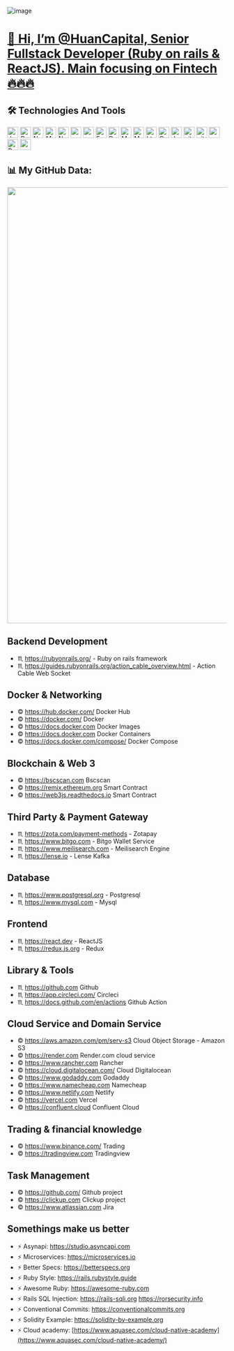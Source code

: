 ![image](https://github.com/nguyenvanhuan243/nguyenvanhuan243/assets/13021427/7f9edc36-fadf-4584-9de3-f2e52deadf2f)
<div>
  <h1>
    <a href="https://t.me/huancapital" target="_blank">
      👋 Hi, I’m @HuanCapital, Senior Fullstack Developer (Ruby on rails & ReactJS). Main focusing on Fintech 🔥🔥🔥
    </a>
  </h1>

</div>

## 🛠️ Technologies And Tools

<p>
 <img alt="Javascript" src="https://img.shields.io/badge/JavaScript-323330?style=for-the-badge&logo=javascript&logoColor=F7DF1E"  height="25px"/>
 <img alt="React" src="https://img.shields.io/badge/React-20232A?style=for-the-badge&logo=react&logoColor=61DAFB" height="25px"/>
 <img alt="NextJs" src="https://img.shields.io/badge/Next-black?style=for-the-badge&logo=next.js&logoColor=white" height="25px"/>
 <img alt="MongoDB" src="https://img.shields.io/badge/-MongoDB-13aa52?style=flat-square&logo=mongodb&logoColor=white"  height="25px"/>
 <img alt="Nodejs" src="https://img.shields.io/badge/-Nodejs-43853d?style=flat-square&logo=Node.js&logoColor=white"  height="25px"/>
 <img alt="npm" src="https://img.shields.io/badge/NPM-%23000000.svg?style=for-the-badge&logo=npm&logoColor=white" height="25px"/>
 <img alt="redux" src="https://img.shields.io/badge/-Redux-764ABC?style=flat-square&logo=redux&logoColor=white" height="25px"/>
 <img alt="Express" src="https://img.shields.io/badge/express.js-%23404d59.svg?style=for-the-badge&logo=express&logoColor=%2361DAFB" height="25px"/>
 <img alt="Bootstrap" src="https://img.shields.io/badge/Bootstrap-563D7C?style=for-the-badge&logo=bootstrap&logoColor=white" height="25px"/>
 <img alt="Material UI" src="https://img.shields.io/badge/Material--UI-0081CB?style=for-the-badge&logo=material-ui&logoColor=white" height="25px"/>
 <img alt="Markdown" src="https://img.shields.io/badge/Markdown-000000?style=for-the-badge&logo=markdown&logoColor=white"  height="25px"/>
 <img alt="html5" src="https://img.shields.io/badge/HTML5-E34F26?style=for-the-badge&logo=html5&logoColor=white" height="25px"/>
 <img alt="Css3" src="https://img.shields.io/badge/CSS3-1572B6?style=for-the-badge&logo=css3&logoColor=white" height="25px"/>
 <img alt="Jquery" src="https://img.shields.io/badge/jquery-%230769AD.svg?style=for-the-badge&logo=jquery&logoColor=white" height="25px"/>
 <img alt="git" src="https://img.shields.io/badge/-Git-F05032?style=flat-square&logo=git&logoColor=white" height="25px"/>
 <img alt="github actions" src="https://img.shields.io/badge/-Github_Actions-2088FF?style=flat-square&logo=github-actions&logoColor=white" height="25px"/>
 <img alt="postman" src="https://img.shields.io/badge/-Postman-00C7B7?style=flat-square&logo=postman&logoColor=white" height="25px"/>
 <img alt="Render.com" src="https://img.shields.io/badge/-Heroku-430098?style=flat-square&logo=heroku&logoColor=white" height="25px"/>
<img alt="rancher" src="https://www.ajfriesen.com/content/images/size/w1200/2021/06/featured-2.png" height="25px"/>
</p>

## 📊 My GitHub Data:

<div align="center">
  <img width="1000px" align="center" src="https://github-readme-stats.vercel.app/api?username=nguyenvanhuan243&show=reviews,discussions_started,discussions_answered,prs_merged,prs_merged_percentage" />
</div>

## Backend Development
- ♏️ <https://rubyonrails.org/> - Ruby on rails framework
- ♏️ <https://guides.rubyonrails.org/action_cable_overview.html> - Action Cable Web Socket

## Docker & Networking
- ©️ <https://hub.docker.com/> Docker Hub
- ©️ <https://docker.com/> Docker
- ©️ <https://docs.docker.com> Docker Images
- ©️ <https://docs.docker.com> Docker Containers
- ©️ <https://docs.docker.com/compose/> Docker Compose

## Blockchain & Web 3
- ©️ <https://bscscan.com> Bscscan
- ©️ <https://remix.ethereum.org> Smart Contract
- ©️ <https://web3js.readthedocs.io> Smart Contract

## Third Party & Payment Gateway
- ♏️ <https://zota.com/payment-methods> - Zotapay
- ♏️ <https://www.bitgo.com> - Bitgo Wallet Service
- ♏️ <https://www.meilisearch.com> - Meilisearch Engine
- ♏️ <https://lense.io> - Lense Kafka

## Database
- ♏️ <https://www.postgresql.org> - Postgresql
- ♏️ <https://www.mysql.com> - Mysql

## Frontend
- ♏️ <https://react.dev> - ReactJS
- ♏️ <https://redux.js.org> - Redux

## Library & Tools
- ♏️ <https://github.com> Github
- ♏️ <https://app.circleci.com/> Circleci
- ♏️ <https://docs.github.com/en/actions> Github Action

## Cloud Service and Domain Service
- ©️ <https://aws.amazon.com/pm/serv-s3> Cloud Object Storage - Amazon S3
- ©️ <https://render.com> Render.com cloud service
- ©️ <https://www.rancher.com> Rancher
- ©️ <https://cloud.digitalocean.com/> Cloud Digitalocean
- ©️ <https://www.godaddy.com> Godaddy
- ©️ <https://www.namecheap.com> Namecheap
- ©️ <https://www.netlify.com> Netlify
- ©️ <https://vercel.com> Vercel
- ©️ <https://confluent.cloud> Confluent Cloud

## Trading & financial knowledge
- ©️ <https://www.binance.com/> Trading
- ©️ <https://tradingview.com> Tradingview

## Task Management
- ©️ <https://github.com/> Github project
- ©️ <https://clickup.com> Clickup project
- ©️ <https://www.atlassian.com> Jira

## Somethings make us better
- ⚡ Asynapi: https://studio.asyncapi.com
- ⚡ Microservices: https://microservices.io
- ⚡ Better Specs: https://betterspecs.org
- ⚡ Ruby Style: https://rails.rubystyle.guide
- ⚡ Awesome Ruby: https://awesome-ruby.com
- ⚡ Rails SQL Injection: https://rails-sqli.org https://rorsecurity.info
- ⚡ Conventional Commits: https://conventionalcommits.org
- ⚡ Solidity Example: https://solidity-by-example.org
- ⚡ Cloud academy: [https://www.aquasec.com/cloud-native-academy](https://www.aquasec.com/cloud-native-academy/)

